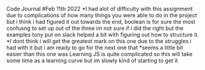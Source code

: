 Code Journal
#Feb 11th 2022
*I had alot of difficulty with this assignment due to complications of how many things you were able to do in the project but i think i had figured it out towards the end, boolean is for sure the most confusng to set up out of the three im not sure if i did the right but the examples tony put on slack helped a bit with figuring out how to structure it.
*I dont think i will get the greatest mark on this one due to the struggles i had with it but i am ready to go for the next one that *seems a little bit easier than this one was 
Learning JS is quite complicated so this will take some time as a learning curve but im slowly kind of starting to get it
